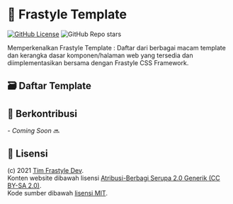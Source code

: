 # 🧩 Frastyle Template

<!-- ![Created In Indonesia](https://img.shields.io/badge/created%20in-Indonesia-red?style=flat-square) -->
[![GitHub License](https://img.shields.io/github/license/frastyle/frastyle-template?style=flat-square)](https://github.com/frastyle/frastyle-template/blob/main/LICENSE)
![GitHub Repo stars](https://img.shields.io/github/stars/frastyle/frastyle-template?logo=github&style=flat-square)

Memperkenalkan Frastyle Template : Daftar dari berbagai macam template dan kerangka dasar komponen/halaman web yang tersedia dan diimplementasikan bersama dengan Frastyle CSS Framework.

## 🗃 Daftar Template

## 🌱 Berkontribusi

_- Coming Soon_ 🔜

## 📄 Lisensi

(c) 2021 [Tim Frastyle Dev](https://github.com/frastyle/people).
<br>
Konten website dibawah lisensi [Atribusi-Berbagi Serupa 2.0 Generik (CC BY-SA 2.0)](https://creativecommons.org/licenses/by-sa/2.0).
<br>
Kode sumber dibawah [lisensi MIT](https://github.com/frastyle/frastyle-template/blob/main/LICENSE).
